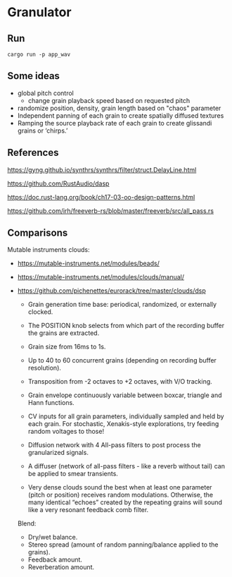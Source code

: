 # Granulator

## Run

```
cargo run -p app_wav
```

## Some ideas

- global pitch control
  - change grain playback speed based on requested pitch
- randomize position, density, grain length based on "chaos" parameter
- Independent panning of each grain to create spatially diffused textures
- Ramping the source playback rate of each grain to create glissandi grains or ‘chirps.’

## References

https://gyng.github.io/synthrs/synthrs/filter/struct.DelayLine.html

https://github.com/RustAudio/dasp

https://doc.rust-lang.org/book/ch17-03-oo-design-patterns.html

https://github.com/irh/freeverb-rs/blob/master/freeverb/src/all_pass.rs

## Comparisons

Mutable instruments clouds:

- https://mutable-instruments.net/modules/beads/
- https://mutable-instruments.net/modules/clouds/manual/
- https://github.com/pichenettes/eurorack/tree/master/clouds/dsp

  - Grain generation time base: periodical, randomized, or externally clocked.
  - The POSITION knob selects from which part of the recording buffer the grains are extracted.
  - Grain size from 16ms to 1s.
  - Up to 40 to 60 concurrent grains (depending on recording buffer resolution).
  - Transposition from -2 octaves to +2 octaves, with V/O tracking.
  - Grain envelope continuously variable between boxcar, triangle and Hann functions.
  - CV inputs for all grain parameters, individually sampled and held by each grain. For stochastic, Xenakis-style explorations, try feeding random voltages to those!
  - Diffusion network with 4 All-pass filters to post process the granularized signals.

  - A diffuser (network of all-pass filters - like a reverb without tail) can be applied to smear transients.
  - Very dense clouds sound the best when at least one parameter (pitch or position) receives random modulations. Otherwise, the many identical “echoes” created by the repeating grains will sound like a very resonant feedback comb filter.

  Blend:

  - Dry/wet balance.
  - Stereo spread (amount of random panning/balance applied to the grains).
  - Feedback amount.
  - Reverberation amount.
